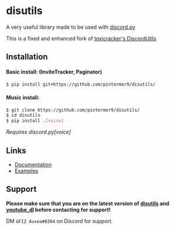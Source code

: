 # disutils

A very useful library made to be used with [discord.py](https://pypi.org/project/discord.py/)

This is a fixed and enhanced fork of [toxicracker's DiscordUtils](https://github.com/toxicrecker/DiscordUtils)

## Installation

#### Basic install: (InviteTracker, Paginator)

```sh
$ pip install git+https://github.com/pintermor9/disutils/
```

#### Music install:

```sh
$ git clone https://github.com/pintermor9/disutils/
$ cd disutils
$ pip install .[voice]
```

_Requires discord.py[voice]_

## Links

- [Documentation](https://pintermor9.github.io/disutils/)
- [Examples](https://github.com/pintermor9/disutils/tree/master/examples)

## Support

**Please make sure that you are on the latest version of [disutils](https://github.com/pintermor9/disutils) and [youtube_dl](https://pypi.org/project/youtube_dl) before contacting for support!**

DM `GFIZ Auxea#8304` on Discord for support.
